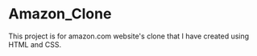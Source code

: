 # Amazon_Clone
This project is for amazon.com website's clone that I have created using HTML and CSS.
